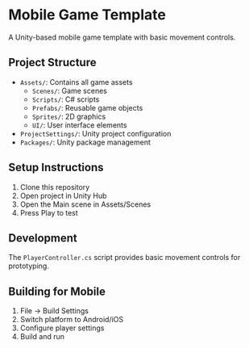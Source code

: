 # Mobile Game Template

A Unity-based mobile game template with basic movement controls.

## Project Structure

- `Assets/`: Contains all game assets
  - `Scenes/`: Game scenes
  - `Scripts/`: C# scripts
  - `Prefabs/`: Reusable game objects
  - `Sprites/`: 2D graphics
  - `UI/`: User interface elements
- `ProjectSettings/`: Unity project configuration
- `Packages/`: Unity package management

## Setup Instructions

1. Clone this repository
2. Open project in Unity Hub
3. Open the Main scene in Assets/Scenes
4. Press Play to test

## Development

The `PlayerController.cs` script provides basic movement controls for prototyping.

## Building for Mobile

1. File -> Build Settings
2. Switch platform to Android/iOS
3. Configure player settings
4. Build and run
